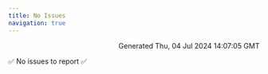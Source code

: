 ```yaml
---
title: No Issues
navigation: true
---
```


<p style="text-align:right;color:#cccs">
Generated Thu, 04 Jul 2024 14:07:05 GMT
</p>
<p>✅ No issues to report ✅</p>



